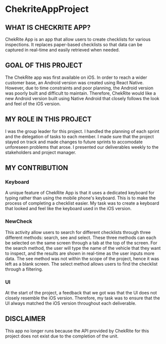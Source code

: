 # ChekriteAppProject

<h2>WHAT IS CHECKRITE APP?</h2> 
ChekRite App is an app that allow users to create checklists for various inspections. It replaces paper-based checklists so that data can be captured in real-time and easily retrieved when needed.

<h2>GOAL OF THIS PROJECT</h2>
The ChekRite app was first available on iOS. In order to reach a wider customer base, an Android version was created using React Native. However,
due to time constraints and poor planning, the Android version was poorly built and difficult to maintain. Therefore, ChekRite would like a new
Android version built using Native Android that closely follows the look and feel of the iOS version. 

<h2>MY ROLE IN THIS PROJECT</H2>
I was the group leader for this project. I handled the planning of each sprint and the delegation of tasks to each member. I made sure that the project stayed on track and made changes to future sprints to accomodate unforeseen problems that arose. I presented our deliverables weekly to the stakeholders and project manager.

<h2>MY CONTRIBUTION</h2>
<h3>Keyboard</h3>
A unique feature of ChekRite App is that it uses a dedicated keyboard for typing rather than using the mobile phone's keyboard. This is to make the process of completing a checklist easier. My task was to create a keyboard that looked and feel like the keyboard used in the iOS version. 

<h3>NewCheck</h3>
This activity allow users to search for different checklists through three different methods: search, see and select. These three methods can each be selected on the same screen through a tab at the top of the screen. For the search method, the user will type the name of the vehicle that they want to inspect, and the results are shown in real-time as the user inputs more data. The see method was not within the scope of the project, hence it was left as a blank screen. The select method allows users to find the checklist through a filtering. 

<h3>UI</h3>
At the start of the project, a feedback that we got was that the UI does not closely resemble the iOS version. Therefore, my task was to ensure that the UI always matched the iOS version throughout each deliverable.

<h2>DISCLAIMER</h2>
This app no longer runs because the API provided by ChekRite for this project does not exist due to the completion of the unit. 

